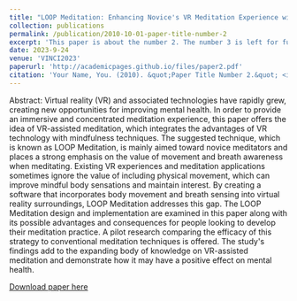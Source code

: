```yaml
---
title: "LOOP Meditation: Enhancing Novice's VR Meditation Experience with Physical Movement"
collection: publications
permalink: /publication/2010-10-01-paper-title-number-2
excerpt: 'This paper is about the number 2. The number 3 is left for future work.'
date: 2023-9-24
venue: 'VINCI2023'
paperurl: 'http://academicpages.github.io/files/paper2.pdf'
citation: 'Your Name, You. (2010). &quot;Paper Title Number 2.&quot; <i>Journal 1</i>. 1(2).'
---
```

Abstract: 
Virtual reality (VR) and associated technologies have rapidly grew, creating new opportunities for improving mental health. In order to provide an immersive and concentrated meditation experience, this paper offers the idea of VR-assisted meditation, which integrates the advantages of VR technology with mindfulness techniques. The suggested technique, which is known as LOOP Meditation, is mainly aimed toward novice meditators and places a strong emphasis on the value of movement and breath awareness when meditating. Existing VR experiences and meditation applications sometimes ignore the value of including physical movement, which can improve mindful body sensations and maintain interest. By creating a software that incorporates body movement and breath sensing into virtual reality surroundings, LOOP Meditation addresses this gap. 
The LOOP Meditation design and implementation are examined in this paper along with its possible advantages and consequences for people looking to develop their meditation practice. A pilot research comparing the efficacy of this strategy to conventional meditation techniques is offered. The study's findings add to the expanding body of knowledge on VR-assisted meditation and demonstrate how it may have a positive effect on mental health.

[Download paper here](http://academicpages.github.io/files/paper2.pdf)

<!--Recommended citation: Your Name, You. (2010). "Paper Title Number 2." <i>Journal 1</i>. 1(2).-->
